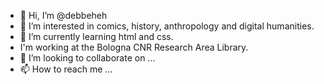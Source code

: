 - 👋 Hi, I’m @debbeheh
- 👀 I’m interested in comics, history, anthropology and digital humanities.
- 🌱 I’m currently learning html and css.
- I'm working at the Bologna CNR Research Area Library. 
- 💞️ I’m looking to collaborate on ...
- 📫 How to reach me ...

<!---
debbeheh/debbeheh is a ✨ special ✨ repository because its `README.md` (this file) appears on your GitHub profile.
You can click the Preview link to take a look at your changes.
--->
